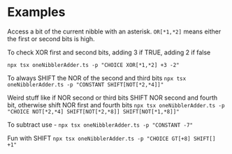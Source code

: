 # Examples

Access a bit of the current nibble with an asterisk. `OR[*1,*2]` means either the first or second bits is high.

To check XOR first and second bits, adding 3 if TRUE, adding 2 if false

`npx tsx oneNibblerAdder.ts -p "CHOICE XOR[*1,*2] +3 -2"`


To always SHIFT the NOR of the second and third bits
`npx tsx oneNibblerAdder.ts -p "CONSTANT SHIFT[NOT[*2,*4]]"`


Weird stuff like if NOR second or third bits SHIFT NOR second and fourth bit, otherwise shift NOR first and fourth bits
`npx tsx oneNibblerAdder.ts -p "CHOICE NOT[*2,*4] SHIFT[NOT[*2,*8]] SHIFT[NOT[*1,*8]]"`

To subtract use -
`npx tsx oneNibblerAdder.ts -p "CONSTANT -7"`

Fun with SHIFT
`npx tsx oneNibblerAdder.ts -p "CHOICE GT[+8] SHIFT[] +1"`
